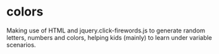# colors
Making use of HTML and jquery.click-firewords.js to generate random letters, numbers and colors, helping kids (mainly) to learn 
under variable scenarios.
